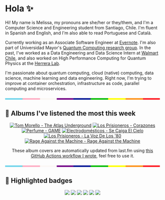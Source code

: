 # Hola ✨
Hi! My name is Melissa, my pronouns are she/her or they/them, and I'm a Computer Science and Engineering student from Santiago, Chile. I'm fluent in Spanish and English, and I'm also able to read Portuguese and Català.

Currently working as an Associate Software Engineer at [Evernote](https://evernote.com/). I'm also part of Universidad Mayor's [Quantum Computing research group](https://www.diariomayor.cl/ciencia-um/docentes-y-estudiantes-crean-el-primer-grupo-de-computacion-cuantica-u-mayor.html). In the past, I've worked as a Data Engineering and Data Science Intern at [Walmart Chile](https://github.com/walmartdigital/), and also worked on High Performance Computing for Quantum Physics at the [Herrera Lab](http://fherreralab.com/).

I'm passionate about quantum computing, cloud (native) computing, data science, machine learning and data engineering. Right now, I'm trying to improve at container orchestration, infrastructure as code, parallel computing and microservices.

<img src="hr.png" width="100%" height="5px">

## 🎵 Albums I've listened the most this week
<!-- lastfm -->
<p align="center"><a href="https://www.last.fm/music/Tom+Morello/The+Atlas+Underground"><img src="https://lastfm.freetls.fastly.net/i/u/64s/1ab27a795b7deb100e55de3255742d1e.png" title="Tom Morello - The Atlas Underground"></a> <a href="https://www.last.fm/music/Los+Prisioneros/Corazones"><img src="https://lastfm.freetls.fastly.net/i/u/64s/221fdf7c137879cdca2a79a375d254f8.jpg" title="Los Prisioneros - Corazones"></a> <a href="https://www.last.fm/music/Perfume/GAME"><img src="https://lastfm.freetls.fastly.net/i/u/64s/4c7f94c8a796c7e455f6bc5123d94570.jpg" title="Perfume - GAME"></a> <a href="https://www.last.fm/music/Electrodom%C3%A9sticos/Se+Caiga+El+Cielo"><img src="https://lastfm.freetls.fastly.net/i/u/64s/10d4cc85f1524d679f13ff77201f98b7.jpg" title="Electrodomésticos - Se Caiga El Cielo"></a> <a href="https://www.last.fm/music/Los+Prisioneros/La+Voz+De+Los+%2780"><img src="https://lastfm.freetls.fastly.net/i/u/64s/e5cf291aa555fec382cb7b72844277ca.jpg" title="Los Prisioneros - La Voz De Los '80"></a> <a href="https://www.last.fm/music/Rage+Against+the+Machine/Rage+Against+the+Machine"><img src="https://lastfm.freetls.fastly.net/i/u/64s/8f25a0a061254740c74a40a4e16337d6.png" title="Rage Against the Machine - Rage Against the Machine"></a> </p>

<p align="center">These album covers are automatically updated from last.fm using <a href="https://github.com/marketplace/actions/lastfm-to-markdown">this GitHub Actions workflow I wrote</a>, feel free to use it.</p>

<img src="hr.png" width="100%" height="5px">

## 🏅 Highlighted badges
<p align="center" style="vertical-align:middle;">
  <a href="https://www.credly.com/badges/c8caff74-4c34-4211-affe-8bd7692771c8"><img src="https://images.credly.com/size/100x100/images/cf9b772d-7cf9-4c11-9aa7-46ab006f0ce6/IBM_Quantum_Challenge_2021_Achievement_V2.png"></a>
  <a href="https://www.credly.com/badges/52a4021b-34e6-413d-a4bd-cc29d3a686f6"><img src="https://images.credly.com/size/100x100/images/28944969-813a-43b9-944f-7910111ce764/Professional_Certificate_-_Data_Science.png"></a>
  <a href="https://www.credly.com/badges/cfeca386-7b9d-487f-8e2b-b3cfa069c734"><img src="https://images.credly.com/size/100x100/images/ac4daa48-1924-4dc5-80cf-ede5a08bac51/Data_Science_Foundations_Specialization.png"></a>
  <a href="https://www.credly.com/badges/0372a945-8a67-4d57-9643-b46b8dbf2fa6"><img src="https://images.credly.com/size/100x100/images/4a5f4849-54ae-461f-97ad-cb9c9a04eb63/Adv_Data_Science_Specialization.png"></a>
  <a href="https://www.credly.com/badges/348acaad-19d1-4f5a-8a6f-145d80dca3dc"><img src="https://images.credly.com/size/100x100/images/1dee8dee-d779-462e-9fd4-df5119546349/Build_Smart_on_Kubernetes_World_Tour.png"></a>
  <a href="https://google.qwiklabs.com/public_profiles/9fac59c2-c0f1-4b5c-b207-47c9cd7d6072"><img src="https://cdn.qwiklabs.com/GHzcYBb00JYUF9Rgf3D9A4inwRHYnFtISMvcRlb%2FClU%3D" width="100px"></a>
</p>
